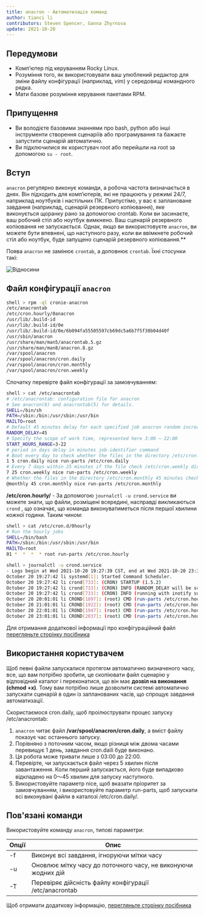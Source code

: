```yaml
---
title: anacron - Автоматизація команд
author: tianci li
contributors: Steven Spencer, Ganna Zhyrnova
update: 2021-10-20
---
```


## Передумови

- Комп’ютер під керуванням Rocky Linux.
- Розуміння того, як використовувати ваш улюблений редактор для зміни файлу конфігурації (наприклад, *vim*) у середовищі командного рядка.
- Мати базове розуміння керування пакетами RPM.

## Припущення

- Ви володієте базовими знаннями про bash, python або інші інструменти створення сценаріїв або програмування та бажаєте запустити сценарій автоматично.
- Ви підключилися як користувач root або перейшли на root за допомогою `su - root`.

## Вступ

`anacron` регулярно виконує команди, а робоча частота визначається в днях. Він підходить для комп’ютерів, які не працюють у режимі 24/7, наприклад ноутбуків і настільних ПК. Припустімо, у вас є заплановане завдання (наприклад, сценарій резервного копіювання), яке виконується щоранку рано за допомогою crontab. Коли ви засинаєте, ваш робочий стіл або ноутбук вимкнено. Ваш сценарій резервного копіювання не запускається. Однак, якщо ви використовуєте `anacron`, ви можете бути впевнені, що наступного разу, коли ви ввімкнете робочий стіл або ноутбук, буде запущено сценарій резервного копіювання.**

Поява `anacron` не замінює `crontab`, а доповнює `crontab`. Їхні стосунки такі:

![ Відносини ](../images/anacron_01.png)

## Файл конфігурації `anacron`

```bash
shell > rpm -ql cronie-anacron
/etc/anacrontab
/etc/cron.hourly/0anacron
/usr/lib/.build-id
/usr/lib/.build-id/0e
/usr/lib/.build-id/0e/6b094fa55505597cb69dc5a6b7f5f30b04d40f
/usr/sbin/anacron
/usr/share/man/man5/anacrontab.5.gz
/usr/share/man/man8/anacron.8.gz
/var/spool/anacron
/var/spool/anacron/cron.daily
/var/spool/anacron/cron.monthly
/var/spool/anacron/cron.weekly
```

Спочатку перевірте файл конфігурації за замовчуванням:

```bash
shell > cat /etc/anacrontab
# /etc/anacrontab: configuration file for anacron
# See anacron(8) and anacrontab(5) for details.
SHELL=/bin/sh
PATH=/sbin:/bin:/usr/sbin:/usr/bin
MAILTO=root
# Default 45 minutes delay for each specified job anacron random increase 0-45 minutes.
RANDOM_DELAY=45
# Specify the scope of work time, represented here 3:00 ~ 22:00
START_HOURS_RANGE=3-22
# period in days delay in minutes job-identifier command
# Boot every day to check whether the files in the directory /etc/cron.daily be executed in 5 minutes, if not executed today, then to the next
1 5 cron.daily nice run-parts /etc/cron.daily
# Every 7 days within 25 minutes if the file check /etc/cron.weekly directory is executed after boot, if not executed within a week, it will be executed next
7 25 cron.weekly nice run-parts /etc/cron.weekly
# Whether the files in the directory /etc/cron.monthly 45 minutes checking is performed after every start for a month
@monthly 45 cron.monthly nice run-parts /etc/cron.monthly
```

**/etc/cron.hourly/** - За допомогою `journalctl -u crond.service` ви можете знати, що файли, розміщені всередині, насправді викликаються `crond` , що означає, що команда виконуватиметься після першої хвилини кожної години. Таким чином:

```bash
shell > cat /etc/cron.d/0hourly
# Run the hourly jobs
SHELL=/bin/bash
PATH=/sbin:/bin:/usr/sbin:/usr/bin
MAILTO=root
01 *  *  *  * root run-parts /etc/cron.hourly
```

```bash
shell > journalctl -u crond.service
- Logs begin at Wed 2021-10-20 19:27:39 CST, end at Wed 2021-10-20 23:32:42 CST. -
October 20 19:27:42 li systemd[1]: Started Command Scheduler.
October 20 19:27:42 li crond[733]: (CRON) STARTUP (1.5.2)
October 20 19:27:42 li crond[733]: (CRON) INFO (RANDOM_DELAY will be scaled with factor 76% if used.)
October 20 19:27:42 li crond[733]: (CRON) INFO (running with inotify support)
October 20 20:01:01 li CROND[1897]: (root) CMD (run-parts /etc/cron.hourly)
October 20 21:01:01 li CROND[1922]: (root) CMD (run-parts /etc/cron.hourly)
October 20 22:01:01 li CROND[1947]: (root) CMD (run-parts /etc/cron.hourly)
October 20 23:01:01 li CROND[2037]: (root) CMD (run-parts /etc/cron.hourly)
```

Для отримання додаткової інформації про конфігураційний файл [перегляньте сторінку посібника](https://man7.org/linux/man-pages/man5/anacrontab.5.html)

## Використання користувачем

Щоб певні файли запускалися протягом автоматично визначеного часу, все, що вам потрібно зробити, це скопіювати файл сценарію у відповідний каталог і переконатися, що він має **дозвіл на виконання (chmod +x)**. Тому вам потрібно лише дозволити системі автоматично запускати сценарій в один із запланованих часів, що спрощує завдання автоматизації.

Скористаємося cron.daily, щоб проілюструвати процес запуску /etc/anacrontab:

1. `anacron` читає файл **/var/spool/anacron/cron.daily**, а вміст файлу показує час останнього запуску.
2. Порівняно з поточним часом, якщо різниця між двома часами перевищує 1 день, завдання cron.daili буде виконано.
3. Ця робота може тривати лише з 03:00 до 22:00.
4. Перевірте, чи запускається файл через 5 хвилин після завантаження. Коли перший запускається, його буде випадково відкладено на 0～45 хвилин для запуску наступного.
5. Використовуйте параметр nice, щоб вказати пріоритет за замовчуванням, і використовуйте параметр run-parts, щоб запускати всі виконувані файли в каталозі /etc/cron.daily/.

## Пов'язані команди

Використовуйте команду `anacron`, типові параметри:

| Опції | Опис                                                          |
| ----- | ------------------------------------------------------------- |
| -f    | Виконує всі завдання, ігноруючи мітки часу                    |
| -u    | Оновлює мітку часу до поточного часу, не виконуючи жодних дій |
| -T    | Перевіряє дійсність файлу конфігурації /etc/anacrontab        |

Щоб отримати додаткову інформацію, [перегляньте сторінку посібника](https://man7.org/linux/man-pages/man8/anacron.8.html)

